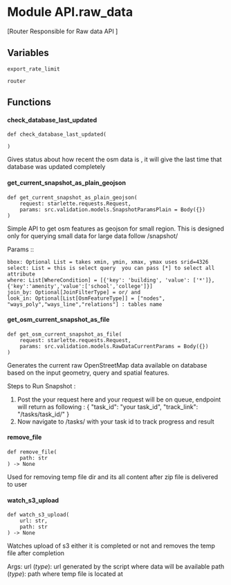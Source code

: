 Module API.raw_data
===================
[Router Responsible for Raw data API ]

Variables
---------

```python3
export_rate_limit
```

```python3
router
```

Functions
---------

    
#### check_database_last_updated

```python3
def check_database_last_updated(
    
)
```
Gives status about how recent the osm data is , it will give the last time that database was updated completely

    
#### get_current_snapshot_as_plain_geojson

```python3
def get_current_snapshot_as_plain_geojson(
    request: starlette.requests.Request,
    params: src.validation.models.SnapshotParamsPlain = Body({})
)
```
Simple API to get osm features as geojson for small region. This is designed only for querying small data for large data follow /snapshot/

Params ::

    bbox: Optional List = takes xmin, ymin, xmax, ymax uses srid=4326
    select: List = this is select query  you can pass [*] to select all attribute
    where: List[WhereCondition] = [{'key': 'building', 'value': ['*']},{'key':'amenity','value':['school','college']}]
    join_by: Optional[JoinFilterType] = or/ and
    look_in: Optional[List[OsmFeatureType]] = ["nodes", "ways_poly","ways_line","relations"] : tables name

    
#### get_osm_current_snapshot_as_file

```python3
def get_osm_current_snapshot_as_file(
    request: starlette.requests.Request,
    params: src.validation.models.RawDataCurrentParams = Body({})
)
```
Generates the current raw OpenStreetMap data available on database based on the input geometry, query and spatial features.

Steps to Run Snapshot :

1.  Post the your request here and your request will be on queue, endpoint will return as following :
    {
        "task_id": "your task_id",
        "track_link": "/tasks/task_id/"
    }
2. Now navigate to /tasks/ with your task id to track progress and result

    
#### remove_file

```python3
def remove_file(
    path: str
) -> None
```
Used for removing temp file dir and its all content after zip file is delivered to user

    
#### watch_s3_upload

```python3
def watch_s3_upload(
    url: str,
    path: str
) -> None
```
Watches upload of s3 either it is completed or not and removes the temp file after completion

Args:
    url (_type_): url generated by the script where data will be available
    path (_type_): path where temp file is located at